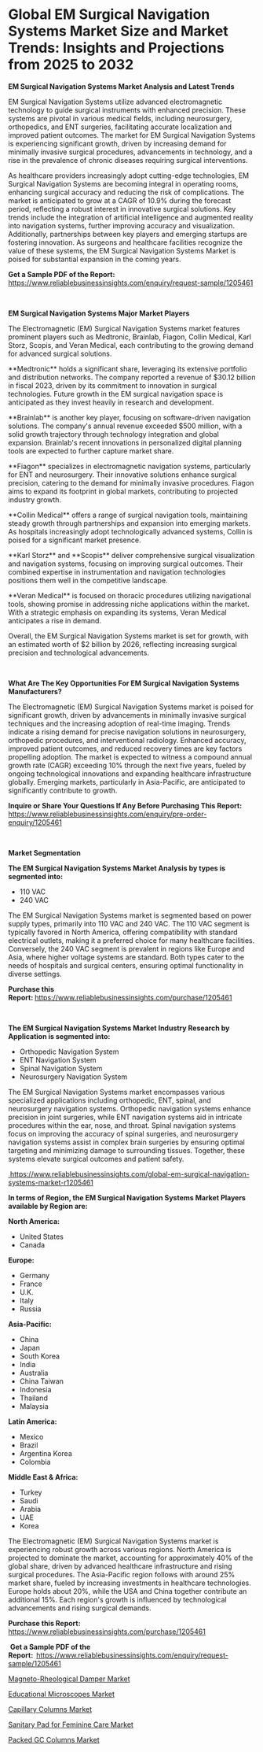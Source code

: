<p><h1>Global EM Surgical Navigation Systems Market Size and Market Trends: Insights and Projections from 2025 to 2032</h1></p><p><strong>EM Surgical Navigation Systems Market Analysis and Latest Trends</strong></p>
<p><p>EM Surgical Navigation Systems utilize advanced electromagnetic technology to guide surgical instruments with enhanced precision. These systems are pivotal in various medical fields, including neurosurgery, orthopedics, and ENT surgeries, facilitating accurate localization and improved patient outcomes. The market for EM Surgical Navigation Systems is experiencing significant growth, driven by increasing demand for minimally invasive surgical procedures, advancements in technology, and a rise in the prevalence of chronic diseases requiring surgical interventions.</p><p>As healthcare providers increasingly adopt cutting-edge technologies, EM Surgical Navigation Systems are becoming integral in operating rooms, enhancing surgical accuracy and reducing the risk of complications. The market is anticipated to grow at a CAGR of 10.9% during the forecast period, reflecting a robust interest in innovative surgical solutions. Key trends include the integration of artificial intelligence and augmented reality into navigation systems, further improving accuracy and visualization. Additionally, partnerships between key players and emerging startups are fostering innovation. As surgeons and healthcare facilities recognize the value of these systems, the EM Surgical Navigation Systems Market is poised for substantial expansion in the coming years.</p></p>
<p><strong>Get a Sample PDF of the Report:&nbsp;</strong> <a href="https://www.reliablebusinessinsights.com/enquiry/request-sample/1205461?utm_campaign=2446&utm_medium=2&utm_source=Github&utm_content=ia&utm_term=26032025&utm_id=em-surgical-navigation-systems">https://www.reliablebusinessinsights.com/enquiry/request-sample/1205461</a></p>
<p>&nbsp;</p>
<p><strong>EM Surgical Navigation Systems Major Market Players</strong></p>
<p><p>The Electromagnetic (EM) Surgical Navigation Systems market features prominent players such as Medtronic, Brainlab, Fiagon, Collin Medical, Karl Storz, Scopis, and Veran Medical, each contributing to the growing demand for advanced surgical solutions.</p><p>**Medtronic** holds a significant share, leveraging its extensive portfolio and distribution networks. The company reported a revenue of $30.12 billion in fiscal 2023, driven by its commitment to innovation in surgical technologies. Future growth in the EM surgical navigation space is anticipated as they invest heavily in research and development.</p><p>**Brainlab** is another key player, focusing on software-driven navigation solutions. The company's annual revenue exceeded $500 million, with a solid growth trajectory through technology integration and global expansion. Brainlab's recent innovations in personalized digital planning tools are expected to further capture market share.</p><p>**Fiagon** specializes in electromagnetic navigation systems, particularly for ENT and neurosurgery. Their innovative solutions enhance surgical precision, catering to the demand for minimally invasive procedures. Fiagon aims to expand its footprint in global markets, contributing to projected industry growth.</p><p>**Collin Medical** offers a range of surgical navigation tools, maintaining steady growth through partnerships and expansion into emerging markets. As hospitals increasingly adopt technologically advanced systems, Collin is poised for a significant market presence.</p><p>**Karl Storz** and **Scopis** deliver comprehensive surgical visualization and navigation systems, focusing on improving surgical outcomes. Their combined expertise in instrumentation and navigation technologies positions them well in the competitive landscape.</p><p>**Veran Medical** is focused on thoracic procedures utilizing navigational tools, showing promise in addressing niche applications within the market. With a strategic emphasis on expanding its systems, Veran Medical anticipates a rise in demand.</p><p>Overall, the EM Surgical Navigation Systems market is set for growth, with an estimated worth of $2 billion by 2026, reflecting increasing surgical precision and technological advancements.</p></p>
<p>&nbsp;</p>
<p><strong>What Are The Key Opportunities For EM Surgical Navigation Systems Manufacturers?</strong></p>
<p><p>The Electromagnetic (EM) Surgical Navigation Systems market is poised for significant growth, driven by advancements in minimally invasive surgical techniques and the increasing adoption of real-time imaging. Trends indicate a rising demand for precise navigation solutions in neurosurgery, orthopedic procedures, and interventional radiology. Enhanced accuracy, improved patient outcomes, and reduced recovery times are key factors propelling adoption. The market is expected to witness a compound annual growth rate (CAGR) exceeding 10% through the next five years, fueled by ongoing technological innovations and expanding healthcare infrastructure globally. Emerging markets, particularly in Asia-Pacific, are anticipated to significantly contribute to growth.</p></p>
<p><strong>Inquire or Share Your Questions If Any Before Purchasing This Report:</strong> <a href="https://www.reliablebusinessinsights.com/enquiry/pre-order-enquiry/1205461?utm_campaign=2446&utm_medium=2&utm_source=Github&utm_content=ia&utm_term=26032025&utm_id=em-surgical-navigation-systems">https://www.reliablebusinessinsights.com/enquiry/pre-order-enquiry/1205461</a></p>
<p>&nbsp;</p>
<p><strong>Market Segmentation</strong></p>
<p><strong>The EM Surgical Navigation Systems Market Analysis by types is segmented into:</strong></p>
<p><ul><li>110 VAC</li><li>240 VAC</li></ul></p>
<p><p>The EM Surgical Navigation Systems market is segmented based on power supply types, primarily into 110 VAC and 240 VAC. The 110 VAC segment is typically favored in North America, offering compatibility with standard electrical outlets, making it a preferred choice for many healthcare facilities. Conversely, the 240 VAC segment is prevalent in regions like Europe and Asia, where higher voltage systems are standard. Both types cater to the needs of hospitals and surgical centers, ensuring optimal functionality in diverse settings.</p></p>
<p><strong>Purchase this Report:&nbsp;</strong><a href="https://www.reliablebusinessinsights.com/purchase/1205461?utm_campaign=2446&utm_medium=2&utm_source=Github&utm_content=ia&utm_term=26032025&utm_id=em-surgical-navigation-systems">https://www.reliablebusinessinsights.com/purchase/1205461</a></p>
<p>&nbsp;</p>
<p><strong>The EM Surgical Navigation Systems Market Industry Research by Application is segmented into:</strong></p>
<p><ul><li>Orthopedic Navigation System</li><li>ENT Navigation System</li><li>Spinal Navigation System</li><li>Neurosurgery Navigation System</li></ul></p>
<p><p>The EM Surgical Navigation Systems market encompasses various specialized applications including orthopedic, ENT, spinal, and neurosurgery navigation systems. Orthopedic navigation systems enhance precision in joint surgeries, while ENT navigation systems aid in intricate procedures within the ear, nose, and throat. Spinal navigation systems focus on improving the accuracy of spinal surgeries, and neurosurgery navigation systems assist in complex brain surgeries by ensuring optimal targeting and minimizing damage to surrounding tissues. Together, these systems elevate surgical outcomes and patient safety.</p></p>
<p><a href="https://www.reliablebusinessinsights.com/global-em-surgical-navigation-systems-market-r1205461?utm_campaign=2446&utm_medium=2&utm_source=Github&utm_content=ia&utm_term=26032025&utm_id=em-surgical-navigation-systems">&nbsp;https://www.reliablebusinessinsights.com/global-em-surgical-navigation-systems-market-r1205461</a></p>
<p><strong>In terms of Region, the EM Surgical Navigation Systems Market Players available by Region are:</strong></p>
<p>
    <p> <strong> North America: </strong>
        <ul>
            <li>United States</li>
            <li>Canada</li>
        </ul>
        </p> 
    <p> <strong> Europe: </strong>
        <ul>
            <li>Germany</li>
            <li>France</li>
            <li>U.K.</li>
            <li>Italy</li>
            <li>Russia</li>
        </ul>
        </p> 
    <p> <strong> Asia-Pacific: </strong>
        <ul>
            <li>China</li>
            <li>Japan</li>
            <li>South Korea</li>
            <li>India</li>
            <li>Australia</li>
            <li>China Taiwan</li>
            <li>Indonesia</li>
            <li>Thailand</li>
            <li>Malaysia</li>
        </ul>
        </p> 
    <p> <strong> Latin America: </strong>
        <ul>
            <li>Mexico</li>
            <li>Brazil</li>
            <li>Argentina Korea</li>
            <li>Colombia</li>
        </ul>
        </p> 
    <p> <strong> Middle East & Africa: </strong>
        <ul>
            <li>Turkey</li>
            <li>Saudi</li>
            <li>Arabia</li>
            <li>UAE</li>
            <li>Korea</li>
        </ul>
    </p>
    </p>
<p><p>The Electromagnetic (EM) Surgical Navigation Systems market is experiencing robust growth across various regions. North America is projected to dominate the market, accounting for approximately 40% of the global share, driven by advanced healthcare infrastructure and rising surgical procedures. The Asia-Pacific region follows with around 25% market share, fueled by increasing investments in healthcare technologies. Europe holds about 20%, while the USA and China together contribute an additional 15%. Each region's growth is influenced by technological advancements and rising surgical demands.</p></p>
<p><strong>Purchase this Report: </strong><a href="https://www.reliablebusinessinsights.com/purchase/1205461?utm_campaign=2446&utm_medium=2&utm_source=Github&utm_content=ia&utm_term=26032025&utm_id=em-surgical-navigation-systems">https://www.reliablebusinessinsights.com/purchase/1205461</a></p>
<p>&nbsp;<strong>Get a Sample PDF of the Report:&nbsp;&nbsp;</strong><a href="https://www.reliablebusinessinsights.com/enquiry/request-sample/1205461?utm_campaign=2446&utm_medium=2&utm_source=Github&utm_content=ia&utm_term=26032025&utm_id=em-surgical-navigation-systems">https://www.reliablebusinessinsights.com/enquiry/request-sample/1205461</a></p>
<p><strong></strong></p>
<p><p><a href="https://github.com/janustabarf2/Market-Research-Report-List-1/blob/main/magneto-rheological-damper-market.md?utm_campaign=2446&utm_medium=2&utm_source=Github&utm_content=ia&utm_term=26032025&utm_id=em-surgical-navigation-systems">Magneto-Rheological Damper Market</a></p><p><a href="https://www.linkedin.com/pulse/global-educational-microscopes-market-insights-growth-pricing-o7lae?utm_campaign=2446&utm_medium=2&utm_source=Github&utm_content=ia&utm_term=26032025&utm_id=em-surgical-navigation-systems">Educational Microscopes Market</a></p><p><a href="https://www.linkedin.com/pulse/projecting-capillary-columns-markets-future-thorough-examination-0ixze?utm_campaign=2446&utm_medium=2&utm_source=Github&utm_content=ia&utm_term=26032025&utm_id=em-surgical-navigation-systems">Capillary Columns Market</a></p><p><a href="https://github.com/kaganalcinwv/Market-Research-Report-List-1/blob/main/sanitary-pad-for-feminine-care-market.md?utm_campaign=2446&utm_medium=2&utm_source=Github&utm_content=ia&utm_term=26032025&utm_id=em-surgical-navigation-systems">Sanitary Pad for Feminine Care Market</a></p><p><a href="https://www.linkedin.com/pulse/packed-gc-columns-market-assessment-predictive-metrics-future-z2jze?utm_campaign=2446&utm_medium=2&utm_source=Github&utm_content=ia&utm_term=26032025&utm_id=em-surgical-navigation-systems">Packed GC Columns Market</a></p></p>